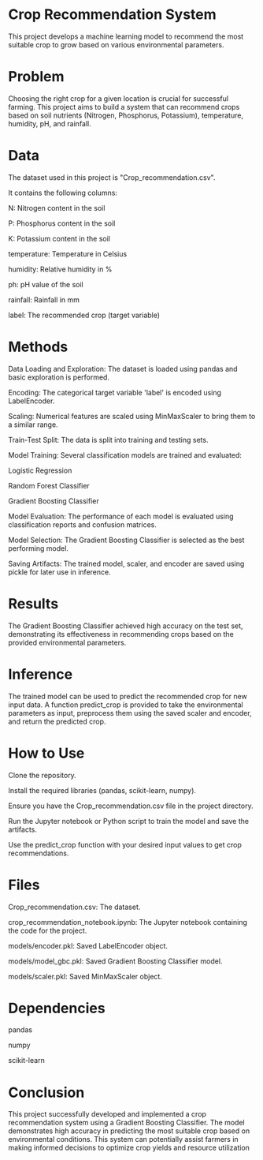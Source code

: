 # Crop Recommendation System

This project develops a machine learning model to recommend the most suitable crop to grow based on various environmental parameters.

# Problem

Choosing the right crop for a given location is crucial for successful farming. This project aims to build a system that can recommend crops based on soil nutrients (Nitrogen, Phosphorus, Potassium), temperature, humidity, pH, and rainfall.


# Data
The dataset used in this project is "Crop_recommendation.csv".

It contains the following columns:

N: Nitrogen content in the soil

P: Phosphorus content in the soil

K: Potassium content in the soil

temperature: Temperature in Celsius

humidity: Relative humidity in %

ph: pH value of the soil

rainfall: Rainfall in mm

label: The recommended crop (target variable)

# Methods

Data Loading and Exploration: The dataset is loaded using pandas and basic exploration is performed.

Encoding: The categorical target variable 'label' is encoded using LabelEncoder.

Scaling: Numerical features are scaled using MinMaxScaler to bring them to a similar range.

Train-Test Split: The data is split into training and testing sets.

Model Training: Several classification models are trained and evaluated:

Logistic Regression

Random Forest Classifier

Gradient Boosting Classifier

Model Evaluation: The performance of each model is evaluated using classification reports and confusion matrices.

Model Selection: The Gradient Boosting Classifier is selected as the best performing model.

Saving Artifacts: The trained model, scaler, and encoder are saved using pickle for later use in inference.

# Results

The Gradient Boosting Classifier achieved high accuracy on the test set, demonstrating its effectiveness in recommending crops based on the provided environmental parameters.

# Inference

The trained model can be used to predict the recommended crop for new input data. A function predict_crop is provided to take the environmental parameters as input, preprocess them using the saved scaler and encoder, and return the predicted crop.

# How to Use

Clone the repository.

Install the required libraries (pandas, scikit-learn, numpy).

Ensure you have the Crop_recommendation.csv file in the project directory.

Run the Jupyter notebook or Python script to train the model and save the artifacts.

Use the predict_crop function with your desired input values to get crop recommendations.

# Files

Crop_recommendation.csv: The dataset.

crop_recommendation_notebook.ipynb: The Jupyter notebook containing the code for the project.

models/encoder.pkl: Saved LabelEncoder object.

models/model_gbc.pkl: Saved Gradient Boosting Classifier model.

models/scaler.pkl: Saved MinMaxScaler object.

# Dependencies

pandas

numpy

scikit-learn

# Conclusion

This project successfully developed and implemented a crop recommendation system using a Gradient Boosting Classifier. The model demonstrates high accuracy in predicting the most suitable crop based on environmental conditions. This system can potentially assist farmers in making informed decisions to optimize crop yields and resource utilization
